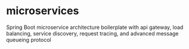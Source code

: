 # microservices

Spring Boot microservice architecture boilerplate with api gateway, load balancing, service discovery, request tracing,
and advanced
message queueing protocol
